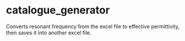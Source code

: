 # catalogue_generator
Converts resonant frequency from the excel file to effective permittivity, then saves it into another excel file.
